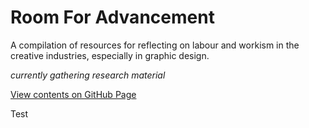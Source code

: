 # Room For Advancement
A compilation of resources for reflecting on labour and workism in the creative industries, especially in graphic design.

*currently gathering research material*

[View contents on GitHub Page](https://jensschnitzler.github.io/Room-For-Advancement/)

Test

